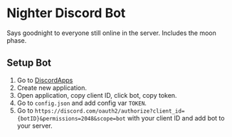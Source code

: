 # Nighter Discord Bot
Says goodnight to everyone still online in the server. Includes the moon phase.

## Setup Bot
1. Go to [DiscordApps](discord.com/developers/applications)
2. Create new application.
3. Open application, copy client ID, click bot, copy token.
4. Go to `config.json` and add config var `TOKEN`.
5. Go to `https://discord.com/oauth2/authorize?client_id={botID}&permissions=2048&scope=bot` with your client ID and add bot to your server.
